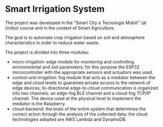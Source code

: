 # Smart Irrigation System

The project was developed in the "Smart City e Tecnologie Mobili" (at Unibo) course and in the context of Smart Agriculture.

The goal is to automate crop irrigation based on soil and atmosphere characteristics in order to reduce water waste.

The project is divided into three modules:
- micro-irrigation: edge module for monitoring and controlling environmental and soil parameters; for this purpose the ESP32 microcontroller with the appropriate sensors and actuators was used.
- control-unit-irrigation: fog module that acts as a mediator between the edge and cloud levels to guarantee private access to the network of edge devices; bi-directional edge-to-cloud communication is organized into two channels: an edge-fog BLE channel and a cloud-fog TCP/IP channel. The device used at the physical level to implement the mediator is the Raspberry.
- cloud-backend: the brain of the entire system that determines the correct action through the analysis of the collected data; the cloud technologies adopted are AWS Lambda and DynamoDB.
